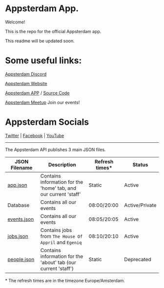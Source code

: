 # Appsterdam App.

Welcome!

This is the repo for the official Appsterdam app.

This readme will be updated soon.

# Some useful links:

[Appsterdam Discord](https://discord.gg/HNqZPUy7An)

[Appsterdam Website](https://appsterdam.rs)

[Appsterdam APP](https://apps.apple.com/us/app/appsterdam/id1608532704) / [Source Code](https://github.com/wdg/Appsterdam-App)

[Appsterdam Meetup](https://www.meetup.com/appsterdam/) Join our events!

# Appsterdam Socials
[Twitter](https://www.twitter.com/appsterdam) | [Facebook](https://www.facebook.com/appsterdam) | [YouTube](https://www.youtube.com/appsterdam)

---

The Appsterdam API publishes 3 main JSON files.


|JSON Filename|Description|Refresh times*|Status|
|---|---|---|---|
|[app.json](https://appsterdam.rs/api/app.json)|Contains information for the 'home' tab, and our current 'staff'|Static|Active|
Database|Contains all our events|08:00/20:00|Active/Private|
|[events.json](https://appsterdam.rs/api/events.json)|Contains all our events|08:05/20:05|Active|
|[jobs.json](https://appsterdam.rs/api/jobs.json)|Contains jobs from `The House Of Appril` and `Egeniq`|08:10/20:10|Active|
|[people.json](https://appsterdam.rs/api/people.json)|Contains information for the 'about' tab (our current 'staff')|Static|Deprecated|

\* The refresh times are in the timezone Europe/Amsterdam.
